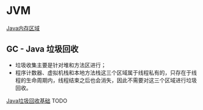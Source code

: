# JVM

[Java内存区域](./Java内存区域.md)

## GC - Java 垃圾回收

- 垃圾收集主要是针对堆和方法区进行；
- 程序计数器、虚拟机栈和本地方法栈这三个区域属于线程私有的，只存在于线程的生命周期内，线程结束之后也会消失，因此不需要对这三个区域进行垃圾回收。

[Java垃圾回收基础](./Java垃圾回收基础.md) TODO

